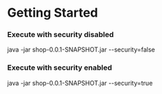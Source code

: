 # Getting Started

### Execute with security disabled
java -jar shop-0.0.1-SNAPSHOT.jar --security=false

### Execute with security enabled
java -jar shop-0.0.1-SNAPSHOT.jar --security=true
